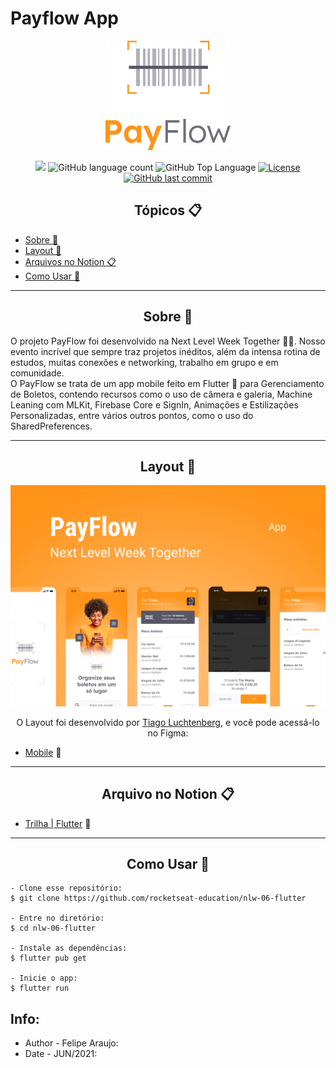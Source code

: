 # Payflow App

<p align="center">
  <img alt="PayFlow" src=".github/payflow-logo.png" width="200px">
</p>

<p align="center">
  <img src="https://img.shields.io/badge/made%20by-Felipe%20Araujo-81D4FA?style=flat-square">
  <img alt="GitHub language count" src="https://img.shields.io/github/languages/count/FelipeCostaAraujo/PayFlow?color=81D4FA&style=flat-square">
  <img alt="GitHub Top Language" src="https://img.shields.io/github/languages/top/FelipeCostaAraujo/PayFlow?color=81D4FA&style=flat-square">
  <a href="https://opensource.org/licenses/MIT">
    <img alt="License" src="https://img.shields.io/badge/license-MIT-81D4FA?style=flat-square">
  </a>
  <a href="https://github.com/FelipeCostaAraujo/PayFlow/commits/main">
    <img alt="GitHub last commit" src="https://img.shields.io/github/last-commit/FelipeCostaAraujo/PayFlow?color=81D4FA&style=flat-square">
  </a>
</p>

<h2 align="center">Tópicos 📋</h2>

   <p>
   
   - [Sobre 📖](#sobre-)
   - [Layout 🎨](#layout-)
   - [Arquivos no Notion 📋](#arquivo-no-notion-)
   - [Como Usar 🤔](#como-usar-)

   </p>

---

<h2 align="center">Sobre 📖</h2>
   
<p>
   O projeto PayFlow foi desenvolvido na Next Level Week Together 💜💚. Nosso evento incrível que sempre traz projetos inéditos, além da intensa rotina de estudos, muitas conexões e networking, trabalho em grupo e em comunidade. <br>
   O PayFlow se trata de um app mobile feito em Flutter 💙 para Gerenciamento de Boletos, contendo recursos como o uso de câmera e galeria, Machine Leaning com MLKit, Firebase Core e SignIn, Animações e Estilizações Personalizadas, entre vários outros pontos, como o uso do SharedPreferences. <br>
</p>

---

<h2 align="center">Layout 🎨</h2>

   <p align="center">
      <img alt="PayFlow" title="PayFlow" src=".github/capa.png" />
   </p>

   <p align="center">
      O Layout foi desenvolvido por <a href="https://instagram.com/tiagoluchtenberg">Tiago Luchtenberg</a>, e você pode acessá-lo no Figma:
   
   - <a href="https://www.figma.com/file/kLK7FYnWKMoN68sQXcSniu/PayFlow">Mobile</a> 📱
   </p>

---

<h2 align="center">Arquivo no Notion 📋</h2>

- [Trilha | Flutter](https://www.notion.so/NLW-Together-Conte-dos-complementares-ae22125e899549efb2d4e360b5ee5ca3) 🚀

---

<h2 align="center">Como Usar 🤔</h2>

   ```
   - Clone esse repositório:
   $ git clone https://github.com/rocketseat-education/nlw-06-flutter

   - Entre no diretório:
   $ cd nlw-06-flutter

   - Instale as dependências:
   $ flutter pub get

   - Inicie o app: 
   $ flutter run
   ```


##  Info:
- Author - Felipe Araujo:
- Date - JUN/2021: